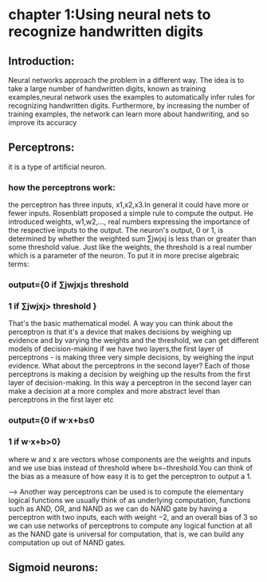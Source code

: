 # chapter 1:Using neural nets to recognize handwritten digits

## Introduction:
Neural networks approach the problem in a different way. The idea is to take a large number of handwritten digits, known as training examples,neural network uses the examples to automatically infer rules for recognizing handwritten digits. Furthermore, by increasing the number of training examples, the network can learn more about handwriting, and so improve its accuracy

## Perceptrons:
it is a type of artificial neuron.
### how the perceptrons work:
the perceptron has three inputs, x1,x2,x3.In general it could have more or fewer inputs. Rosenblatt proposed a simple rule to compute the output. He introduced weights, w1,w2,…, real numbers expressing the importance of the respective inputs to the output. The neuron's output, 0 or 1, is determined by whether the weighted sum ∑jwjxj is less than or greater than some threshold value. Just like the weights, the threshold is a real number which is a parameter of the neuron. To put it in more precise algebraic terms:
### output={0 if ∑jwjxj≤ threshold
###         1 if ∑jwjxj> threshold }

That's the basic mathematical model. A way you can think about the perceptron is that it's a device that makes decisions by weighing up evidence and by varying the weights and the threshold, we can get different models of decision-making
if we have two layers,the first layer of perceptrons - is making three very simple decisions, by weighing the input evidence. What about the perceptrons in the second layer? Each of those perceptrons is making a decision by weighing up the results from the first layer of decision-making. In this way a perceptron in the second layer can make a decision at a more complex and more abstract level than perceptrons in the first layer etc
### output={0 if w⋅x+b≤0
###         1 if w⋅x+b>0} 
 where w and x are vectors whose components are the weights and inputs and we use bias instead of threshold where b≡−threshold.You can think of the bias as a measure of how easy it is to get the perceptron to output a 1.
 
--> Another way perceptrons can be used is to compute the elementary logical functions we usually think of as underlying computation, functions such as AND, OR, and NAND as we can do NAND gate by having a perceptron with two inputs, each with weight −2, and an overall bias of 3 so we can use networks of perceptrons to compute any logical function at all as the NAND gate is universal for computation, that is, we can build any computation up out of NAND gates.

## Sigmoid neurons:

